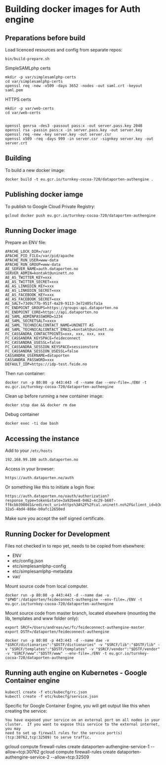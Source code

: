 # Building docker images for Auth engine




## Preparations before build


Load licenced resources and config from separate repos:

	bin/build-prepare.sh


SimpleSAMLphp certs

	mkdir -p var/simplesamlphp-certs
	cd var/simplesamlphp-certs
	openssl req -new -x509 -days 3652 -nodes -out saml.crt -keyout saml.pem

HTTPS certs

	mkdir -p var/web-certs
	cd var/web-certs


	openssl genrsa -des3 -passout pass:x -out server.pass.key 2048
	openssl rsa -passin pass:x -in server.pass.key -out server.key
	openssl req -new -key server.key -out server.csr
	openssl x509 -req -days 999 -in server.csr -signkey server.key -out server.crt

## Building


To build a new docker image:

	docker build -t eu.gcr.io/turnkey-cocoa-720/dataporten-authengine .

## Publishing docker iamge

To publish to Google Cloud Private Registry:

	gcloud docker push eu.gcr.io/turnkey-cocoa-720/dataporten-authengine




## Running Docker image

Prepare an ENV file:

	APACHE_LOCK_DIR=/var/
	APACHE_PID_FILE=/var/pid/apache
	APACHE_RUN_USER=www-data
	APACHE_RUN_GROUP=www-data
	AE_SERVER_NAME=auth.dataporten.no
	SERVER_ADMIN=kontakt@uninett.no
	AE_AS_TWITTER_KEY=xxx
	AE_AS_TWITTER_SECRET=xxx
	AE_AS_LINKEDIN_KEY=xxx
	AE_AS_LINKEDIN_SECRET=xxx
	AE_AS_FACEBOOK_KEY=xxx
	AE_AS_FACEBOOK_SECRET=xxx
	AE_SALT=73d9c77b-951f-4a29-9113-3e72405cfa1a
	FC_ENDPOINT_GROUPS=https://groups-api.dataporten.no
	FC_ENDPOINT_CORE=https://api.dataporten.no
	AE_SAML_ADMINPASSWORD=1234
	AE_SAML_SECRETSALT=xxxx
	AE_SAML_TECHNICALCONTACT_NAME=UNINETT AS
	AE_SAML_TECHNICALCONTACT_EMAIL=kontakt@uninett.no
	FC_CASSANDRA_CONTACTPOINTS=xxx, xxx, xxx, xxx
	FC_CASSANDRA_KEYSPACE=feideconnect
	FC_CASSANDRA_USESSL=false
	FC_CASSANDRA_SESSION_KEYSPACE=sessionstore
	FC_CASSANDRA_SESSION_USESSL=false
	CASSANDRA_USERNAME=dataporten
	CASSANDRA_PASSWORD=xxx
	DEFAULT_IDP=https://idp-test.feide.no

Then run container:

	docker run -p 80:80 -p 443:443 -d --name dae --env-file=./ENV -t eu.gcr.io/turnkey-cocoa-720/dataporten-authengine

Clean up before running a new container image:

	docker stop dae && docker rm dae

Debug container

	docker exec -ti dae bash


## Accessing the instance

Add to your `/etc/hosts`

	192.168.99.100 auth.dataporten.no 

Access in your browser:

	
	https://auth.dataporten.no/auth

Or something like this to initiate a login flow:

	https://auth.dataporten.no/oauth/authorization?response_type=token&state=3a92bee8-0462-4c29-b607-ff6cbb3908d1&redirect_uri=https%3A%2F%2Fcal.uninett.no%2F&client_id=b3dc2e62-32a5-4bd4-886e-b9afc12650ed


Make sure you accept the self signed certificate.



## Running Docker for Development


Files not checked in to repo yet, needs to be copied from elsewhere:

* ENV
* etc/config.json
* etc/simplesamlphp-config
* etc/simplesamlphp-metadata
* var/


Mount source code from local computer.


	docker run -p 80:80 -p 443:443 -d --name dae -v "$PWD":/dataporten/feideconnect-authengine --env-file=./ENV -t eu.gcr.io/turnkey-cocoa-720/dataporten-authengine


Mount source code from master branch, located elsewhere (mounting the lib, templates and www folder only):

	export SRCF=/Users/andreas/wc/fc/feideconnect-authengine-master
	export DSTF=/dataporten/feideconnect-authengine

	docker run -p 80:80 -p 443:443 -d --name dae -v "$SRCF/dictionaries":"$DSTF/dictionaries" -v "$SRCF/lib":"$DSTF/lib" -v "$SRCF/templates":"$DSTF/templates" -v "$SRCF/vendor":"$DSTF/vendor" -v "$SRCF/www":"$DSTF/www" --env-file=./ENV -t eu.gcr.io/turnkey-cocoa-720/dataporten-authengine




## Running auth engine on Kubernetes - Google Container engine



	kubectl create -f etc/kubecfg/rc.json
	kubectl create -f etc/kubecfg/service.json

	
Specific for Google Container Engine, you will get output like this when creating the service:

	You have exposed your service on an external port on all nodes in your
	cluster.  If you want to expose this service to the external internet, you may
	need to set up firewall rules for the service port(s) (tcp:30762,tcp:32509) to serve traffic.


gcloud compute firewall-rules create dataporten-authengine-service-1 --allow=tcp:30762
gcloud compute firewall-rules create dataporten-authengine-service-2 --allow=tcp:32509





